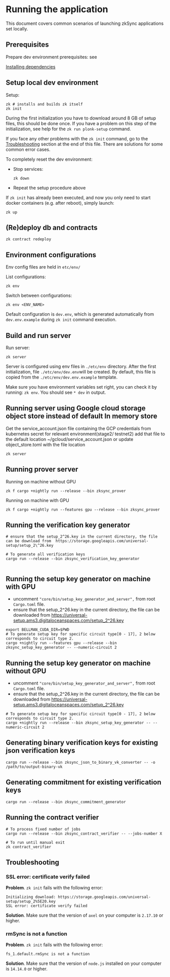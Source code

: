 # Running the application

This document covers common scenarios of launching zkSync applications set locally.

## Prerequisites

Prepare dev environment prerequisites: see

[Installing dependencies](./setup-dev.md)

## Setup local dev environment

Setup:

```
zk # installs and builds zk itself
zk init
```

During the first initialization you have to download around 8 GB of setup files, this should be done once. If you have a
problem on this step of the initialization, see help for the `zk run plonk-setup` command.

If you face any other problems with the `zk init` command, go to the [Troubleshooting](##Troubleshooting) section at the
end of this file. There are solutions for some common error cases.

To completely reset the dev environment:

- Stop services:

  ```
  zk down
  ```

- Repeat the setup procedure above

If `zk init` has already been executed, and now you only need to start docker containers (e.g. after reboot), simply
launch:

```
zk up
```

## (Re)deploy db and contracts

```
zk contract redeploy
```

## Environment configurations

Env config files are held in `etc/env/`

List configurations:

```
zk env
```

Switch between configurations:

```
zk env <ENV_NAME>
```

Default configuration is `dev.env`, which is generated automatically from `dev.env.example` during `zk init` command
execution.

## Build and run server

Run server:

```
zk server
```

Server is configured using env files in `./etc/env` directory. After the first initialization, file
`./etc/env/dev.env`will be created. By default, this file is copied from the `./etc/env/dev.env.example` template.

Make sure you have environment variables set right, you can check it by running: `zk env`. You should see `* dev` in
output.

## Running server using Google cloud storage object store instead of default In memory store

Get the service_account.json file containing the GCP credentials from kubernetes secret for relevant environment(stage2/
testnet2) add that file to the default location ~/gcloud/service_account.json or update object_store.toml with the file
location

```
zk server
```

## Running prover server

Running on machine without GPU

```shell
zk f cargo +nightly run --release --bin zksync_prover
```

Running on machine with GPU

```shell
zk f cargo +nightly run --features gpu --release --bin zksync_prover
```

## Running the verification key generator

```shell
# ensure that the setup_2^26.key in the current directory, the file can be download from  https://storage.googleapis.com/universal-setup/setup_2\^26.key

# To generate all verification keys
cargo run --release --bin zksync_verification_key_generator


```

## Running the setup key generator on machine with GPU

- uncomment `"core/bin/setup_key_generator_and_server",` from root `Cargo.toml` file.
- ensure that the setup_2^26.key in the current directory, the file can be downloaded from
  <https://universal-setup.ams3.digitaloceanspaces.com/setup_2^26.key>

```shell
export BELLMAN_CUDA_DIR=$PWD
# To generate setup key for specific circuit type[0 - 17], 2 below corresponds to circuit type 2.
cargo +nightly run --features gpu --release --bin zksync_setup_key_generator -- --numeric-circuit 2
```

## Running the setup key generator on machine without GPU

- uncomment `"core/bin/setup_key_generator_and_server",` from root `Cargo.toml` file.
- ensure that the setup_2^26.key in the current directory, the file can be downloaded from
  <https://universal-setup.ams3.digitaloceanspaces.com/setup_2^26.key>

```shell
# To generate setup key for specific circuit type[0 - 17], 2 below corresponds to circuit type 2.
cargo +nightly run --release --bin zksync_setup_key_generator -- --numeric-circuit 2
```

## Generating binary verification keys for existing json verification keys

```shell
cargo run --release --bin zksync_json_to_binary_vk_converter -- -o /path/to/output-binary-vk
```

## Generating commitment for existing verification keys

```shell
cargo run --release --bin zksync_commitment_generator
```

## Running the contract verifier

```shell
# To process fixed number of jobs
cargo run --release --bin zksync_contract_verifier -- --jobs-number X

# To run until manual exit
zk contract_verifier
```

## Troubleshooting

### SSL error: certificate verify failed

**Problem**. `zk init` fails with the following error:

```
Initializing download: https://storage.googleapis.com/universal-setup/setup_2%5E20.key
SSL error: certificate verify failed
```

**Solution**. Make sure that the version of `axel` on your computer is `2.17.10` or higher.

### rmSync is not a function

**Problem**. `zk init` fails with the following error:

```
fs_1.default.rmSync is not a function
```

**Solution**. Make sure that the version of `node.js` installed on your computer is `14.14.0` or higher.
